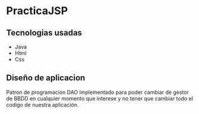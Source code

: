 # PracticaJSP


## Tecnologias usadas
- Java
- Html
- Css


## Diseño de aplicacion
Patron de programacion DAO implementado para poder cambiar de gestor de BBDD en cualquier momento que interese y no tener que cambiar todo el codigo de nuestra aplicación.
